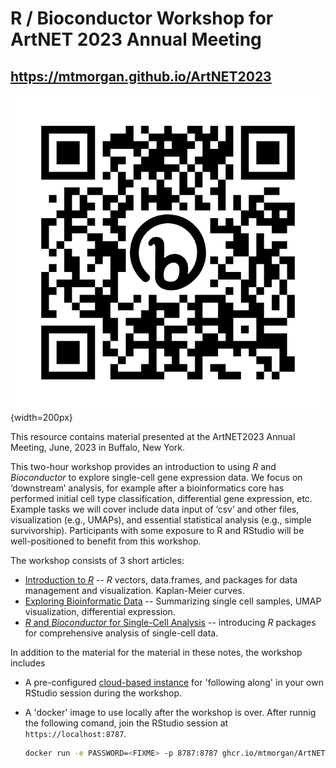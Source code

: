 # R / Bioconductor Workshop for ArtNET 2023 Annual Meeting

## https://mtmorgan.github.io/ArtNET2023

![](man/figures/bit.ly_468FFyO.jpeg){width=200px}

This resource contains material presented at the ArtNET2023 Annual
Meeting, June, 2023 in Buffalo, New York.

This two-hour workshop provides an introduction to using _R_ and
_Bioconductor_ to explore single-cell gene expression data. We focus
on ‘downstream’ analysis, for example after a bioinformatics core has
performed initial cell type classification, differential gene
expression, etc. Example tasks we will cover include data input of
‘csv’ and other files, visualization (e.g., UMAPs), and essential
statistical analysis (e.g., simple survivorship). Participants with
some exposure to R and RStudio will be well-positioned to benefit from
this workshop.

The workshop consists of 3 short articles:

- [Introduction to _R_][A] -- _R_ vectors, data.frames, and packages
  for data management and visualization. Kaplan-Meier curves.
- [Exploring Bioinformatic Data][B] -- Summarizing single cell
  samples, UMAP visualization, differential expression.
- [_R_ and _Bioconductor_ for Single-Cell Analysis][C] -- introducing
  _R_ packages for comprehensive analysis of single-cell data.

[A]: articles/a_r.html
[B]: articles/b_single_cell.html
[C]: articles/c_seurat_bioconductor.html

In addition to the material for the material in these notes, the
workshop includes

- A pre-configured [cloud-based instance][cloud] for 'following along' in your
  own RStudio session during the workshop.
- A 'docker' image to use locally after the workshop is over. After
  runnig the following comand, join the RStudio session at
  `https://localhost:8787`.

    ```sh
    docker run -e PASSWORD=<FIXME> -p 8787:8787 ghcr.io/mtmorgan/ArtNET2023:latest
    ```

[cloud]: https://workshop.bioconductor.org/
